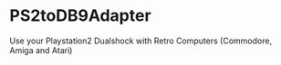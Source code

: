 # PS2toDB9Adapter
Use your Playstation2 Dualshock with Retro Computers (Commodore, Amiga and Atari)

